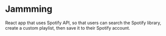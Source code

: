 # Jammming
React app that uses Spotify API, so that users can search the Spotify library, create a custom playlist, then save it to their Spotify account.